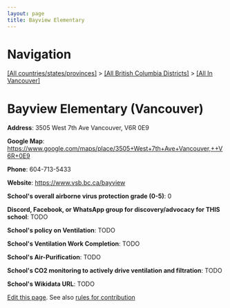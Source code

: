 ```yaml
---
layout: page
title: Bayview Elementary
---
```

# Navigation

[[All countries/states/provinces]](../../..) > [[All British Columbia Districts]](../..) > [[All In Vancouver]](..)

# Bayview Elementary (Vancouver)

**Address**: 3505 West 7th Ave Vancouver,  V6R 0E9

**Google Map**: <https://www.google.com/maps/place/3505+West+7th+Ave+Vancouver,++V6R+0E9>

**Phone**: 604-713-5433

**Website**: <https://www.vsb.bc.ca/bayview>

**School's overall airborne virus protection grade (0-5)**: 0

**Discord, Facebook, or WhatsApp group for discovery/advocacy for THIS school**: TODO

**School's policy on Ventilation**: TODO

**School's Ventilation Work Completion**: TODO

**School's Air-Purification**: TODO

**School's CO2 monitoring to actively drive ventilation and filtration**: TODO

**School's Wikidata URL**: TODO


[Edit this page](https://github.com/ventilate-schools/BC/edit/main/./Vancouver/Bayview_Elementary.md). See also [rules for contribution](../../../contribution-rules/)